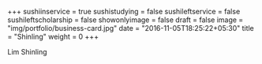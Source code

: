 +++
sushiinservice = true
sushistudying = false
sushileftservice = false
sushileftscholarship = false
showonlyimage = false
draft = false
image = "img/portfolio/business-card.jpg"
date = "2016-11-05T18:25:22+05:30"
title = "Shinling"
weight = 0
+++

Lim Shinling
<!--more-->

